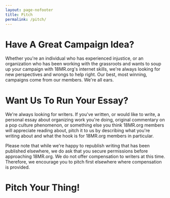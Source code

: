 ```yaml
---
layout: page-nofooter
title: Pitch
permalink: /pitch/
---
```

# Have A Great Campaign Idea?

Whether you're an individual who has experienced injustice, or an organization who has been working with the grassroots and wants to soup up your campaign with 18MR.org's internet skills, we're always looking for new perspectives and wrongs to help right. Our best, most winning, campaigns come from our members. We're all ears.

# Want Us To Run Your Essay?

We're always looking for writers. If you've written, or would like to write, a personal essay about organizing work you're doing, original commentary on a pop culture phenomenon, or something else you think 18MR.org members will appreciate reading about, pitch it to us by describing what you're writing about and what the hook is for 18MR.org members in particular.

Please note that while we're happy to republish writing that has been published elsewhere, we do ask that you secure permissions before approaching 18MR.org. We do not offer compensation to writers at this time. Therefore, we encourage you to pitch first elsewhere where compensation is provided.

# Pitch Your Thing!

<link href='https://actionnetwork.org/css/style-embed-whitelabel.css' rel='stylesheet' type='text/css' /><script>window.yepnope || document.write('<script src="https://actionnetwork.org/includes/js/yepnope154-min.js"><\/script>');</script><script src='https://actionnetwork.org/widgets/v2/form/pitch-your-story-or-campaign?format=js&source=widget'></script><div id='can-form-area-pitch-your-story-or-campaign' style='width: 100%'><!-- this div is the target for our HTML insertion --></div>